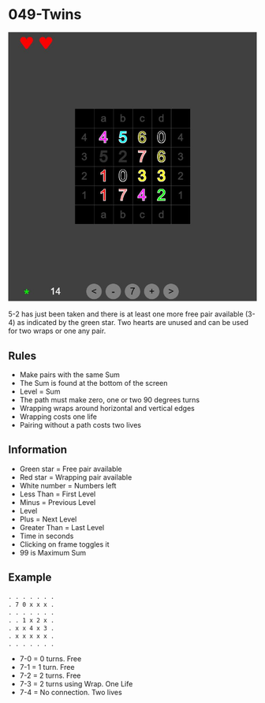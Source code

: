 # 049-Twins

![Screenshot](screenshot.jpg)

5-2 has just been taken and there is at least one more free pair available (3-4) as indicated by the green star. Two hearts are unused and can be used for two wraps or one any pair.

## Rules
* Make pairs with the same Sum
* The Sum is found at the bottom of the screen
* Level = Sum
* The path must make zero, one or two 90 degrees turns
* Wrapping wraps around horizontal and vertical edges
* Wrapping costs one life
* Pairing without a path costs two lives

## Information
* Green star = Free pair available
* Red star = Wrapping pair available
* White number = Numbers left
* Less Than = First Level
* Minus = Previous Level
* Level
* Plus = Next Level
* Greater Than = Last Level
* Time in seconds
* Clicking on frame toggles it
* 99 is Maximum Sum

## Example 
```
. . . . . . . 
. 7 0 x x x .
. . . . . . . 
. . 1 x 2 x .
. x x 4 x 3 .
. x x x x x .
. . . . . . .
```

* 7-0 = 0 turns. Free 
* 7-1 = 1 turn. Free  
* 7-2 = 2 turns. Free 
* 7-3 = 2 turns using Wrap. One Life
* 7-4 = No connection. Two lives
